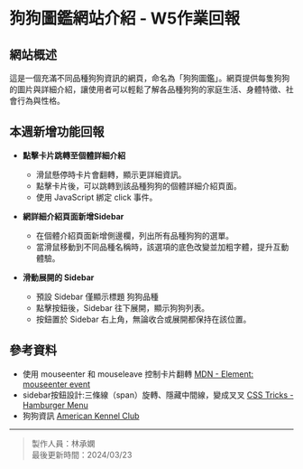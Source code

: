 # 狗狗圖鑑網站介紹 - W5作業回報

## 網站概述

這是一個充滿不同品種狗狗資訊的網頁，命名為「狗狗圖鑑」。網頁提供每隻狗狗的圖片與詳細介紹，讓使用者可以輕鬆了解各品種狗狗的家庭生活、身體特徵、社會行為與性格。

## 本週新增功能回報

- **點擊卡片跳轉至個體詳細介紹**
  - 滑鼠懸停時卡片會翻轉，顯示更詳細資訊。
  - 點擊卡片後，可以跳轉到該品種狗狗的個體詳細介紹頁面。
  - 使用 JavaScript 綁定 click 事件。

- **網詳細介紹頁面新增Sidebar**
  - 在個體介紹頁面新增側邊欄，列出所有品種狗狗的選單。
  - 當滑鼠移動到不同品種名稱時，該選項的底色改變並加粗字體，提升互動體驗。

- **滑動展開的 Sidebar**
  - 預設 Sidebar 僅顯示標題 狗狗品種
  - 點擊按鈕後，Sidebar 往下展開，顯示狗狗列表。
  - 按鈕置於 Sidebar 右上角，無論收合或展開都保持在該位置。

## 參考資料

- 使用 mouseenter 和 mouseleave 控制卡片翻轉 [MDN - Element: mouseenter event](https://developer.mozilla.org/en-US/docs/Web/API/Element/mouseenter_event)
- sidebar按鈕設計:三條線（span）旋轉、隱藏中間線，變成叉叉 [CSS Tricks - Hamburger Menu](https://css-tricks.com/hamburger-menu-with-a-side-of-react-hooks-and-styled-components/)
- 狗狗資訊 [American Kennel Club](https://www.akc.org/)

---

> 製作人員：林承嫻  
> 最後更新時間：2024/03/23
